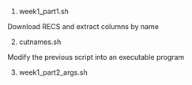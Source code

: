 1. week1_part1.sh

Download RECS and extract columns by name

2. cutnames.sh

Modify the previous script into an executable program

3. week1_part2_args.sh

